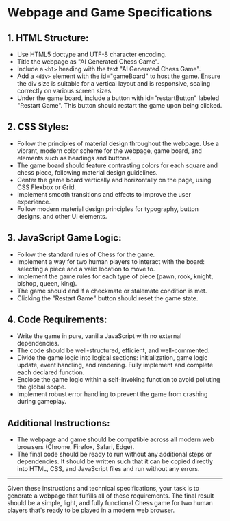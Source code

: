 # Webpage and Game Specifications

## 1. HTML Structure:

- Use HTML5 doctype and UTF-8 character encoding.
- Title the webpage as "AI Generated Chess Game".
- Include a `<h1>` heading with the text "AI Generated Chess Game".
- Add a `<div>` element with the id="gameBoard" to host the game. Ensure the div size is suitable for a vertical layout and is responsive, scaling correctly on various screen sizes.
- Under the game board, include a button with id="restartButton" labeled "Restart Game". This button should restart the game upon being clicked.

## 2. CSS Styles:

- Follow the principles of material design throughout the webpage. Use a vibrant, modern color scheme for the webpage, game board, and elements such as headings and buttons.
- The game board should feature contrasting colors for each square and chess piece, following material design guidelines.
- Center the game board vertically and horizontally on the page, using CSS Flexbox or Grid.
- Implement smooth transitions and effects to improve the user experience.
- Follow modern material design principles for typography, button designs, and other UI elements.

## 3. JavaScript Game Logic:

- Follow the standard rules of Chess for the game.
- Implement a way for two human players to interact with the board: selecting a piece and a valid location to move to.
- Implement the game rules for each type of piece (pawn, rook, knight, bishop, queen, king).
- The game should end if a checkmate or stalemate condition is met.
- Clicking the "Restart Game" button should reset the game state.

## 4. Code Requirements:

- Write the game in pure, vanilla JavaScript with no external dependencies.
- The code should be well-structured, efficient, and well-commented.
- Divide the game logic into logical sections: initialization, game logic update, event handling, and rendering. Fully implement and complete each declared function.
- Enclose the game logic within a self-invoking function to avoid polluting the global scope.
- Implement robust error handling to prevent the game from crashing during gameplay.

## Additional Instructions:

- The webpage and game should be compatible across all modern web browsers (Chrome, Firefox, Safari, Edge).
- The final code should be ready to run without any additional steps or dependencies. It should be written such that it can be copied directly into HTML, CSS, and JavaScript files and run without any errors.

---

Given these instructions and technical specifications, your task is to generate a webpage that fulfills all of these requirements. The final result should be a simple, light, and fully functional Chess game for two human players that's ready to be played in a modern web browser.
